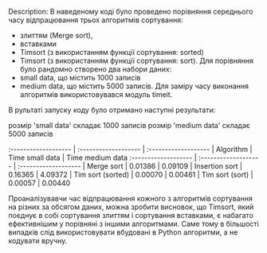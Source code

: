 Description:
В наведеному коді було проведено порівняння середнього часу відпрацювання трьох алгоритмів сортування: 
  - злиттям (Merge sort),
  - вставками
  - Timsort (з використанням функції сортування: sorted)
  - Timsort (з використанням функції сортування: sort).
Для порівняння було рандомно створено два набори даних:
  - small data, що містить 1000 записів
  - medium data, що містить 5000 записів.
Для заміру часу виконання алгоритмів використовувався модуль timeit.

В рультаті запуску коду було отримано наступні результати:

розмір 'small data' складає 1000 записів
розмір 'medium data' складає 5000 записів

:------------------- | :------------------- | :-------------------
| Algorithm          | Time small data      | Time medium data
:------------------- | :------------------- | :-------------------
| Merge sort         | 0.01386              | 0.09109
| Insertion sort     | 0.16365              | 4.09372
| Tim sort (sorted)  | 0.00070              | 0.00461
| Tim sort (sort)    | 0.00057              | 0.00440

Проаналізувавчи час відпрацювання кожного з алгоритмів сортування на різних за обсягом даних, 
можна зробити висновок, що Timsort, який поєднує в собі сортування злиттям і сортування вставками, 
є набагато ефективнішим у порівняні з іншими алгоритмами.
Саме тому в більшості випадків слід використовувати вбудовані в Python алгоритми, а не кодувати вручну.
